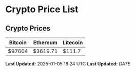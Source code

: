 # Crypto Price List

## Crypto Prices
| Bitcoin | Ethereum | Litecoin |
| ------- | -------- | -------- |
| $97604 | $3619.71 | $111.7 |
**Last Updated:** 2025-01-05 18:24 UTC
**Last Updated:** $DATE$
